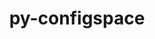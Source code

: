 ---
title: "py-configspace"
layout: cache
categories: [package, develop]
meta: {"compilers": ["gcc@11.4.0", "gcc@9.4.0"], "num_specs": 23, "num_specs_by_stack": {"e4s": 19, "e4s-neoverse_v1": 3, "e4s-power": 1, "root": 23}, "oss": ["ubuntu20.04", "ubuntu22.04"], "platforms": ["linux"], "stacks": ["e4s", "e4s-neoverse_v1", "e4s-power", "root"], "targets": ["neoverse_v1", "ppc64le", "x86_64_v3"], "versions": ["1.1.4"]}
spec_details: [{"compiler": "gcc@11.4.0", "hash": "6k56z2caiihp7tccs2wgbdpshk4jvvkn", "os": "ubuntu22.04", "platform": "linux", "size": "-", "stacks": ["e4s", "root"], "target": "x86_64_v3", "variants": ["build_system=python_pip"], "versions": ["1.1.4"]}, {"compiler": "gcc@11.4.0", "hash": "73gtg6ijlijkolmywiec2kudmhd5hb4y", "os": "ubuntu22.04", "platform": "linux", "size": "-", "stacks": ["e4s", "root"], "target": "x86_64_v3", "variants": ["build_system=python_pip"], "versions": ["1.1.4"]}, {"compiler": "gcc@11.4.0", "hash": "cp3atc4xexiduxytayfhze3djb25iwd6", "os": "ubuntu22.04", "platform": "linux", "size": "-", "stacks": ["e4s", "root"], "target": "x86_64_v3", "variants": ["build_system=python_pip"], "versions": ["1.1.4"]}, {"compiler": "gcc@11.4.0", "hash": "ddadfusvzjiy5afes4kqzdwfykysjkbt", "os": "ubuntu22.04", "platform": "linux", "size": "-", "stacks": ["e4s", "root"], "target": "x86_64_v3", "variants": ["build_system=python_pip"], "versions": ["1.1.4"]}, {"compiler": "gcc@11.4.0", "hash": "do53ud7r447ecytlkxhyoucb5bmrwiez", "os": "ubuntu22.04", "platform": "linux", "size": "-", "stacks": ["e4s", "root"], "target": "x86_64_v3", "variants": ["build_system=python_pip"], "versions": ["1.1.4"]}, {"compiler": "gcc@9.4.0", "hash": "im3s2bxkdmmy7bhpehi7phgpnt24kl5c", "os": "ubuntu20.04", "platform": "linux", "size": "-", "stacks": ["e4s-power", "root"], "target": "ppc64le", "variants": ["build_system=python_pip"], "versions": ["1.1.4"]}, {"compiler": "gcc@11.4.0", "hash": "im5hw5aob7g4fz6fvc7cnndrlqui3dus", "os": "ubuntu22.04", "platform": "linux", "size": "-", "stacks": ["e4s", "root"], "target": "x86_64_v3", "variants": ["build_system=python_pip"], "versions": ["1.1.4"]}, {"compiler": "gcc@11.4.0", "hash": "kspb224ei2vi7vc6z2nwuwytghza7w4w", "os": "ubuntu22.04", "platform": "linux", "size": "-", "stacks": ["e4s", "root"], "target": "x86_64_v3", "variants": ["build_system=python_pip"], "versions": ["1.1.4"]}, {"compiler": "gcc@11.4.0", "hash": "l24km3kihfgauwtigfzkcqgoz3op5pan", "os": "ubuntu22.04", "platform": "linux", "size": "-", "stacks": ["e4s", "root"], "target": "x86_64_v3", "variants": ["build_system=python_pip"], "versions": ["1.1.4"]}, {"compiler": "gcc@11.4.0", "hash": "l4bj27eqhudvdhnw6fewqcwqkogqqkps", "os": "ubuntu22.04", "platform": "linux", "size": "-", "stacks": ["e4s", "root"], "target": "x86_64_v3", "variants": ["build_system=python_pip"], "versions": ["1.1.4"]}, {"compiler": "gcc@11.4.0", "hash": "lbrk6q6di6rsce557h3bojaqyrfuhbf3", "os": "ubuntu22.04", "platform": "linux", "size": "-", "stacks": ["e4s", "root"], "target": "x86_64_v3", "variants": ["build_system=python_pip"], "versions": ["1.1.4"]}, {"compiler": "gcc@11.4.0", "hash": "lcswxpvhxefj2jryptdvjnm2sdr72stb", "os": "ubuntu22.04", "platform": "linux", "size": "-", "stacks": ["e4s", "root"], "target": "x86_64_v3", "variants": ["build_system=python_pip"], "versions": ["1.1.4"]}, {"compiler": "gcc@11.4.0", "hash": "mh7mwfgmqeckoh53k6mncjbzxod7qdwu", "os": "ubuntu22.04", "platform": "linux", "size": "-", "stacks": ["e4s", "root"], "target": "x86_64_v3", "variants": ["build_system=python_pip"], "versions": ["1.1.4"]}, {"compiler": "gcc@11.4.0", "hash": "n7oc7rh2b4lctbnayjeljxhb633rdy7p", "os": "ubuntu22.04", "platform": "linux", "size": "-", "stacks": ["e4s", "root"], "target": "x86_64_v3", "variants": ["build_system=python_pip"], "versions": ["1.1.4"]}, {"compiler": "gcc@11.4.0", "hash": "nh3stszp2o5hrciycwas3yx6frx4i6no", "os": "ubuntu22.04", "platform": "linux", "size": "-", "stacks": ["e4s", "root"], "target": "x86_64_v3", "variants": ["build_system=python_pip"], "versions": ["1.1.4"]}, {"compiler": "gcc@11.4.0", "hash": "seqfq5xedrkmjf4pfmczhj5adwimdeki", "os": "ubuntu22.04", "platform": "linux", "size": "-", "stacks": ["e4s", "root"], "target": "x86_64_v3", "variants": ["build_system=python_pip"], "versions": ["1.1.4"]}, {"compiler": "gcc@11.4.0", "hash": "sjnnttjmlmvn7ncspmmlz2ua33g5lsje", "os": "ubuntu22.04", "platform": "linux", "size": "-", "stacks": ["e4s-neoverse_v1", "root"], "target": "neoverse_v1", "variants": ["build_system=python_pip"], "versions": ["1.1.4"]}, {"compiler": "gcc@11.4.0", "hash": "v7tnbnj6zo6os4z7pj6dgvy2c2tcylqq", "os": "ubuntu22.04", "platform": "linux", "size": "-", "stacks": ["e4s", "root"], "target": "x86_64_v3", "variants": ["build_system=python_pip"], "versions": ["1.1.4"]}, {"compiler": "gcc@11.4.0", "hash": "vdtmrkb2xuued4j72vhtykxiufdzvbxh", "os": "ubuntu22.04", "platform": "linux", "size": "-", "stacks": ["e4s", "root"], "target": "x86_64_v3", "variants": ["build_system=python_pip"], "versions": ["1.1.4"]}, {"compiler": "gcc@11.4.0", "hash": "veqt5l52pjbowel6htiqiyaf2zqjao67", "os": "ubuntu22.04", "platform": "linux", "size": "-", "stacks": ["e4s-neoverse_v1", "root"], "target": "neoverse_v1", "variants": ["build_system=python_pip"], "versions": ["1.1.4"]}, {"compiler": "gcc@11.4.0", "hash": "vmdd4v5shtw5yo6gihftp5gpin7lg2al", "os": "ubuntu22.04", "platform": "linux", "size": "-", "stacks": ["e4s", "root"], "target": "x86_64_v3", "variants": ["build_system=python_pip"], "versions": ["1.1.4"]}, {"compiler": "gcc@11.4.0", "hash": "wbr64hondhej4oro2pbiymq3ss2zevjw", "os": "ubuntu22.04", "platform": "linux", "size": "-", "stacks": ["e4s", "root"], "target": "x86_64_v3", "variants": ["build_system=python_pip"], "versions": ["1.1.4"]}, {"compiler": "gcc@11.4.0", "hash": "yhygsorrrytuhzycr66vzr47wimyo4p7", "os": "ubuntu22.04", "platform": "linux", "size": "-", "stacks": ["e4s-neoverse_v1", "root"], "target": "neoverse_v1", "variants": ["build_system=python_pip"], "versions": ["1.1.4"]}]
---